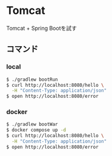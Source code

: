 # Tomcat
Tomcat + Spring Bootを試す

## コマンド
### local
```bash
$ ./gradlew bootRun
$ curl http://localhost:8080/hello \
  -H "Content-Type: application/json"
$ open http://localhost:8080/error
```
### docker
```bash
$ ./gradlew bootWar
$ docker compose up -d
$ curl http://localhost:8080/hello \
  -H "Content-Type: application/json"
$ open http://localhost:8080/error
```